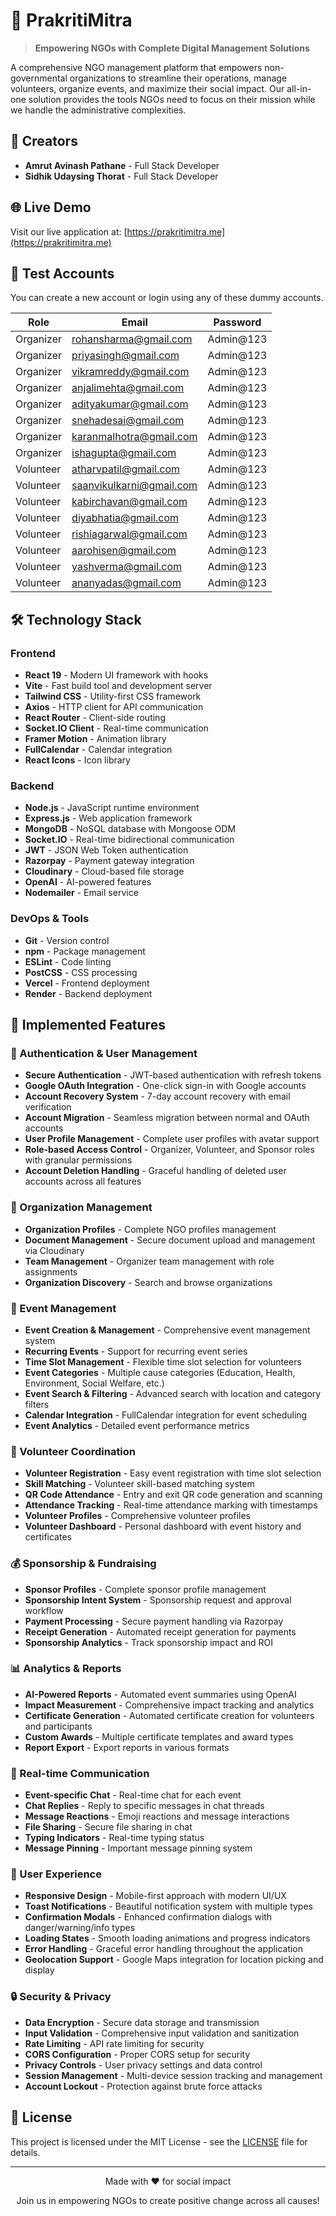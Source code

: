 # 🤝 PrakritiMitra

> **Empowering NGOs with Complete Digital Management Solutions**

A comprehensive NGO management platform that empowers non-governmental organizations to streamline their operations, manage volunteers, organize events, and maximize their social impact. Our all-in-one solution provides the tools NGOs need to focus on their mission while we handle the administrative complexities.

## 👥 Creators

- **Amrut Avinash Pathane** - Full Stack Developer
- **Sidhik Udaysing Thorat** - Full Stack Developer

## 🌐 Live Demo

Visit our live application at: [https://prakritimitra.me](https://prakritimitra.me)

## 🧪 Test Accounts

You can create a new account or login using any of these dummy accounts. 

| **Role**  | **Email**                                                   | **Password** |
| --------- | ----------------------------------------------------------- | ------------ |
| Organizer | [rohansharma@gmail.com](mailto:rohansharma@gmail.com)       | Admin@123    |
| Organizer | [priyasingh@gmail.com](mailto:priyasingh@gmail.com)         | Admin@123    |
| Organizer | [vikramreddy@gmail.com](mailto:vikramreddy@gmail.com)       | Admin@123    |
| Organizer | [anjalimehta@gmail.com](mailto:anjalimehta@gmail.com)       | Admin@123    |
| Organizer | [adityakumar@gmail.com](mailto:adityakumar@gmail.com)       | Admin@123    |
| Organizer | [snehadesai@gmail.com](mailto:snehadesai@gmail.com)         | Admin@123    |
| Organizer | [karanmalhotra@gmail.com](mailto:karanmalhotra@gmail.com)   | Admin@123    |
| Organizer | [ishagupta@gmail.com](mailto:ishagupta@gmail.com)           | Admin@123    |
| Volunteer | [atharvpatil@gmail.com](mailto:atharvpatil@gmail.com)       | Admin@123    |
| Volunteer | [saanvikulkarni@gmail.com](mailto:saanvikulkarni@gmail.com) | Admin@123    |
| Volunteer | [kabirchavan@gmail.com](mailto:kabirchavan@gmail.com)       | Admin@123    |
| Volunteer | [diyabhatia@gmail.com](mailto:diyabhatia@gmail.com)         | Admin@123    |
| Volunteer | [rishiagarwal@gmail.com](mailto:rishiagarwal@gmail.com)     | Admin@123    |
| Volunteer | [aarohisen@gmail.com](mailto:aarohisen@gmail.com)           | Admin@123    |
| Volunteer | [yashverma@gmail.com](mailto:yashverma@gmail.com)           | Admin@123    |
| Volunteer | [ananyadas@gmail.com](mailto:ananyadas@gmail.com)           | Admin@123    |

## 🛠️ Technology Stack

### Frontend
- **React 19** - Modern UI framework with hooks
- **Vite** - Fast build tool and development server
- **Tailwind CSS** - Utility-first CSS framework
- **Axios** - HTTP client for API communication
- **React Router** - Client-side routing
- **Socket.IO Client** - Real-time communication
- **Framer Motion** - Animation library
- **FullCalendar** - Calendar integration
- **React Icons** - Icon library

### Backend
- **Node.js** - JavaScript runtime environment
- **Express.js** - Web application framework
- **MongoDB** - NoSQL database with Mongoose ODM
- **Socket.IO** - Real-time bidirectional communication
- **JWT** - JSON Web Token authentication
- **Razorpay** - Payment gateway integration
- **Cloudinary** - Cloud-based file storage
- **OpenAI** - AI-powered features
- **Nodemailer** - Email service

### DevOps & Tools
- **Git** - Version control
- **npm** - Package management
- **ESLint** - Code linting
- **PostCSS** - CSS processing
- **Vercel** - Frontend deployment
- **Render** - Backend deployment

## 🚀 Implemented Features

### 🔐 Authentication & User Management
- **Secure Authentication** - JWT-based authentication with refresh tokens
- **Google OAuth Integration** - One-click sign-in with Google accounts
- **Account Recovery System** - 7-day account recovery with email verification
- **Account Migration** - Seamless migration between normal and OAuth accounts
- **User Profile Management** - Complete user profiles with avatar support
- **Role-based Access Control** - Organizer, Volunteer, and Sponsor roles with granular permissions
- **Account Deletion Handling** - Graceful handling of deleted user accounts across all features

### 🏢 Organization Management
- **Organization Profiles** - Complete NGO profiles management
- **Document Management** - Secure document upload and management via Cloudinary
- **Team Management** - Organizer team management with role assignments
- **Organization Discovery** - Search and browse organizations

### 📅 Event Management
- **Event Creation & Management** - Comprehensive event management system
- **Recurring Events** - Support for recurring event series
- **Time Slot Management** - Flexible time slot selection for volunteers
- **Event Categories** - Multiple cause categories (Education, Health, Environment, Social Welfare, etc.)
- **Event Search & Filtering** - Advanced search with location and category filters
- **Calendar Integration** - FullCalendar integration for event scheduling
- **Event Analytics** - Detailed event performance metrics

### 👥 Volunteer Coordination
- **Volunteer Registration** - Easy event registration with time slot selection
- **Skill Matching** - Volunteer skill-based matching system
- **QR Code Attendance** - Entry and exit QR code generation and scanning
- **Attendance Tracking** - Real-time attendance marking with timestamps
- **Volunteer Profiles** - Comprehensive volunteer profiles
- **Volunteer Dashboard** - Personal dashboard with event history and certificates

### 💰 Sponsorship & Fundraising
- **Sponsor Profiles** - Complete sponsor profile management
- **Sponsorship Intent System** - Sponsorship request and approval workflow
- **Payment Processing** - Secure payment handling via Razorpay
- **Receipt Generation** - Automated receipt generation for payments
- **Sponsorship Analytics** - Track sponsorship impact and ROI

### 📊 Analytics & Reports
- **AI-Powered Reports** - Automated event summaries using OpenAI
- **Impact Measurement** - Comprehensive impact tracking and analytics
- **Certificate Generation** - Automated certificate creation for volunteers and participants
- **Custom Awards** - Multiple certificate templates and award types
- **Report Export** - Export reports in various formats

### 💬 Real-time Communication
- **Event-specific Chat** - Real-time chat for each event
- **Chat Replies** - Reply to specific messages in chat threads
- **Message Reactions** - Emoji reactions and message interactions
- **File Sharing** - Secure file sharing in chat
- **Typing Indicators** - Real-time typing status
- **Message Pinning** - Important message pinning system

### 📱 User Experience
- **Responsive Design** - Mobile-first approach with modern UI/UX
- **Toast Notifications** - Beautiful notification system with multiple types
- **Confirmation Modals** - Enhanced confirmation dialogs with danger/warning/info types
- **Loading States** - Smooth loading animations and progress indicators
- **Error Handling** - Graceful error handling throughout the application
- **Geolocation Support** - Google Maps integration for location picking and display

### 🔒 Security & Privacy
- **Data Encryption** - Secure data storage and transmission
- **Input Validation** - Comprehensive input validation and sanitization
- **Rate Limiting** - API rate limiting for security
- **CORS Configuration** - Proper CORS setup for security
- **Privacy Controls** - User privacy settings and data control
- **Session Management** - Multi-device session tracking and management
- **Account Lockout** - Protection against brute force attacks

## 📄 License

This project is licensed under the MIT License - see the [LICENSE](LICENSE) file for details.

---

<div align="center">
  <p>Made with ❤️ for social impact</p>
  <p>Join us in empowering NGOs to create positive change across all causes!</p>
</div>
